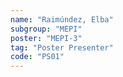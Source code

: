 ```yaml
---
name: "Raimúndez, Elba"
subgroup: "MEPI"
poster: "MEPI-3"
tag: "Poster Presenter"
code: "PS01"
---
```

